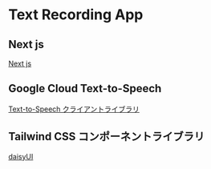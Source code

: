 # Text Recording App

## Next js

[Next js](https://nextjs.org/docs)

## Google Cloud Text-to-Speech

[Text-to-Speech クライアントライブラリ](https://cloud.google.com/text-to-speech/docs/libraries?hl=ja)

## Tailwind CSS コンポーネントライブラリ

[daisyUI](https://daisyui.com/)
